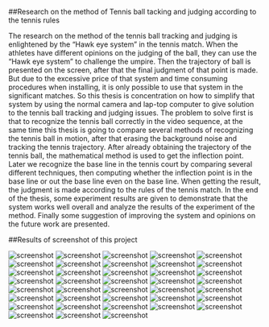 
##Research on the method of Tennis ball tacking and judging according to the tennis rules

The research on the method of the tennis ball tracking and judging is enlightened by the
“Hawk eye system” in the tennis match. When the athletes have different opinions on the judging of the ball,
they can use the “Hawk eye system” to challenge the umpire. Then the trajectory of ball is presented on the
screen, after that the final judgment of that point is made. But due to the excessive price of that system and
time consuming procedures when installing, it is only possible to use that system in the significant matches. So
this thesis is concentration on how to simplify that system by using the normal camera and lap-top computer to
give solution to the tennis ball tracking and judging issues. The problem to solve first is that to recognize the
tennis ball correctly in the video sequence, at the same time this thesis is going to compare several methods of
recognizing the tennis ball in motion, after that erasing the background noise and tracking the tennis trajectory.
After already obtaining the trajectory of the tennis ball, the mathematical method is used to get the inflection
point. Later we recognize the base line in the tennis court by comparing several different techniques, then
computing whether the inflection point is in the base line or out the base line even on the base line. When
getting the result, the judgment is made according to the rules of the tennis match. In the end of the thesis,
some experiment results are given to demonstrate that the system works well overall and analyze the results of
the experiment of the method. Finally some suggestion of improving the system and opinions on the future
work are presented.

##Results of screenshot of this project

![screenshot](https://github.com/RogerFederer03/Tennis_System/blob/master/Results/Result12.JPG)
![screenshot](https://github.com/RogerFederer03/Tennis_System/blob/master/Results/Result13.JPG)
![screenshot](https://github.com/RogerFederer03/Tennis_System/blob/master/Results/Result14.JPG)
![screenshot](https://github.com/RogerFederer03/Tennis_System/blob/master/Results/Result15.JPG)
![screenshot](https://github.com/RogerFederer03/Tennis_System/blob/master/Results/Result16.JPG)
![screenshot](https://github.com/RogerFederer03/Tennis_System/blob/master/Results/Result17.JPG)
![screenshot](https://github.com/RogerFederer03/Tennis_System/blob/master/Results/Result18.JPG)
![screenshot](https://github.com/RogerFederer03/Tennis_System/blob/master/Results/Result19.JPG)
![screenshot](https://github.com/RogerFederer03/Tennis_System/blob/master/Results/Result20.JPG)
![screenshot](https://github.com/RogerFederer03/Tennis_System/blob/master/Results/Result21.JPG)
![screenshot](https://github.com/RogerFederer03/Tennis_System/blob/master/Results/Result22.JPG)
![screenshot](https://github.com/RogerFederer03/Tennis_System/blob/master/Results/Result23.JPG)
![screenshot](https://github.com/RogerFederer03/Tennis_System/blob/master/Results/Result24.JPG)
![screenshot](https://github.com/RogerFederer03/Tennis_System/blob/master/Results/Result26.JPG)
![screenshot](https://github.com/RogerFederer03/Tennis_System/blob/master/Results/Result27.JPG)
![screenshot](https://github.com/RogerFederer03/Tennis_System/blob/master/Results/Result28.JPG)
![screenshot](https://github.com/RogerFederer03/Tennis_System/blob/master/Results/Result29.JPG)
![screenshot](https://github.com/RogerFederer03/Tennis_System/blob/master/Results/Result30.JPG)
![screenshot](https://github.com/RogerFederer03/Tennis_System/blob/master/Results/Result31.JPG)
![screenshot](https://github.com/RogerFederer03/Tennis_System/blob/master/Results/Result32.JPG)
![screenshot](https://github.com/RogerFederer03/Tennis_System/blob/master/Results/Result33.JPG)
![screenshot](https://github.com/RogerFederer03/Tennis_System/blob/master/Results/Result34.JPG)
![screenshot](https://github.com/RogerFederer03/Tennis_System/blob/master/Results/Result35.JPG)
![screenshot](https://github.com/RogerFederer03/Tennis_System/blob/master/Results/Result36.JPG)
![screenshot](https://github.com/RogerFederer03/Tennis_System/blob/master/Results/Result38.JPG)
![screenshot](https://github.com/RogerFederer03/Tennis_System/blob/master/Results/Result39.JPG)
![screenshot](https://github.com/RogerFederer03/Tennis_System/blob/master/Results/Result40.JPG)
![screenshot](https://github.com/RogerFederer03/Tennis_System/blob/master/Results/Result41.JPG)
![screenshot](https://github.com/RogerFederer03/Tennis_System/blob/master/Results/Result42.JPG)
![screenshot](https://github.com/RogerFederer03/Tennis_System/blob/master/Results/Result43.JPG)
![screenshot](https://github.com/RogerFederer03/Tennis_System/blob/master/Results/Result44.JPG)
![screenshot](https://github.com/RogerFederer03/Tennis_System/blob/master/Results/Result45.JPG)
![screenshot](https://github.com/RogerFederer03/Tennis_System/blob/master/Results/Result46.JPG)
![screenshot](https://github.com/RogerFederer03/Tennis_System/blob/master/Results/Result47.JPG)
![screenshot](https://github.com/RogerFederer03/Tennis_System/blob/master/Results/Result48.JPG)
![screenshot](https://github.com/RogerFederer03/Tennis_System/blob/master/Results/Result49.JPG)
![screenshot](https://github.com/RogerFederer03/Tennis_System/blob/master/Results/Result50.JPG)
![screenshot](https://github.com/RogerFederer03/Tennis_System/blob/master/Results/Result51.JPG)
